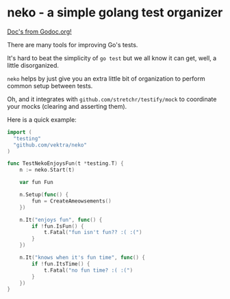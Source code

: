 neko - a simple golang test organizer
=====================================

[Doc's from Godoc.org!](http://godoc.org/github.com/vektra/neko)

There are many tools for improving Go's tests.

It's hard to beat the simplicity of `go test` but we all know it can get, well,
a little disorganized.

`neko` helps by just give you an extra little bit of organization to perform
common setup between tests.

Oh, and it integrates with `github.com/stretchr/testify/mock` to coordinate
your mocks (clearing and asserting them).

Here is a quick example:

```go
import (
  "testing"
  "github.com/vektra/neko"
)

func TestNekoEnjoysFun(t *testing.T) {
	n := neko.Start(t)

	var fun Fun

	n.Setup(func() {
		fun = CreateAmeowsements()
	})

	n.It("enjoys fun", func() {
		if !fun.IsFun() {
			t.Fatal("fun isn't fun?? :( :(")
		}
	})

	n.It("knows when it's fun time", func() {
		if !fun.ItsTime() {
			t.Fatal("no fun time? :( :(")
		}
	})
}
```
